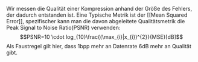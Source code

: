 Wir messen die Qualität einer Kompression anhand der Größe des Fehlers, der dadurch entstanden ist. Eine Typische Metrik ist der [[Mean Squared Error]], spezifischer kann man die davon abgeleitete Qualitätsmetrik die Peak Signal to Noise Ratio(PSNR) verwenden:
$$PSNR=10 \cdot log_{10}\frac{(\max_{i}|x_{i})^{2}}{MSE}[dB]$$
Als Faustregel gilt hier, dass 1bpp mehr an Datenrate 6dB mehr an Qualität gibt.